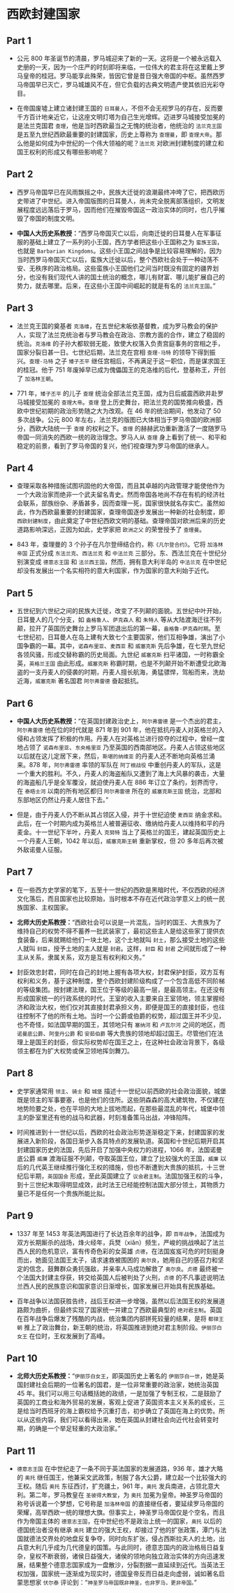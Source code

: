 # 西欧封建国家

## Part 1

- 公元 800 年圣诞节的清晨，罗马城迎来了新的一天。这将是一个被永远载入史册的一天，因为一个庄严的时刻即将来临，一位伟大的君主将在这里戴上罗马皇帝的桂冠。罗马能享此殊荣，皆因它曾是昔日强大帝国的中枢。虽然西罗马帝国早已灭亡，罗马城雄风不在，但它负载的古典文明遗产使其依旧光彩夺目。

- 在帝国废墟上建立诸封建王国的 `日耳曼人`，不但不会无视罗马的存在，反而要千方百计地亲近它，让这座文明灯塔为自己生光增辉。迈进罗马城接受加冕的是法兰克国君 `查理`，他是当时西欧最当之无愧的统治者，他统治的 `法兰克王国` 是五至九世纪西欧最重要的封建国家，历史上尊称为 `查理曼`，即 `查理大帝`。那么他是如何成为中世纪的一个伟大领袖的呢？`法兰克` 对欧洲封建制度的建立和国王权利的形成又有哪些影响呢？

## Part 2

- 西罗马帝国早已在风雨飘摇之中，民族大迁徙的浪潮最终冲垮了它，把西欧历史带进了中世纪。进入帝国版图的日耳曼人，尚未完全脱离部落组织，文明发展程度远远落后于罗马，因而他们在摧毁帝国这一政治实体的同时，也几乎摧毁了帝国的制度文明。

- **中国人大历史系教授：**“西罗马帝国灭亡以后，向南迁徙的日耳曼人在军事征服的基础上建立了一系列的小王国，西方学者把这些小王国称之为 `蛮族王国`，也就是 `Barbarian Kingdoms`。这些小王国之间战争是比较容易理解的，因为当时西罗马帝国灭亡以后，蛮族大迁徙以后，整个西欧社会处于一种动荡不安、无秩序的政治格局。这些蛮族小王国他们之间当时既没有固定的疆界划分，也没有我们现代人讲的国土统治的概念，哪儿有财富、哪儿能扩展自己的势力，就去哪里。后来，在这些小王国中间崛起的就是有名的 `法兰克王国`。”

## Part 3

- 法兰克王国的奠基者 `克洛维`，在五世纪末皈依基督教，成为罗马教会的保护人，实现了法兰克统治者与罗马教会在政治、宗教方面的合作，建立了稳固的统治。`克洛维` 的子孙大都软弱无能，致使大权落入负责宫庭事务的宫相之手，国家分裂日甚一日。七世纪后期，法兰克在宫相 `查理·马特` 的领导下得到振兴。`查理·马特` 之子 `矮子丕平` 继任宫相后，不再满足于这一职位，而是谋求国王的桂冠。他于 751 年废掉早已成为傀儡国王的克洛维的后代，登基称王，开创了 `加洛林王朝`。

- 771 年，`矮子丕平` 的儿子 `查理` 统治全部法兰克王国，成为日后威震西欧并赴罗马城接受加冕的 `查理大帝`。`查理` 登上历史舞台，把法兰克的国势推向极盛，西欧中世纪初期的政治形势随之大为改观。在 46 年的统治期间，他发动了 50 多次战争。公元 800 年左右，法兰克的版图已大体相当于罗马帝国的欧洲部分，西欧大陆统一于 `查理` 的权利之下。`查理` 的赫赫武功重新激活了一度随罗马帝国一同消失的西欧一统的政治理念。罗马人从 `查理` 身上看到了统一、和平和稳定的前景，看到了罗马帝国的复兴，他们视查理为罗马帝国的继承人。

## Part 4

- 查理采取各种措施试图巩固他的大帝国，而且其卓越的内政管理才能使他作为一个大政治家而绝非一个武夫留名青史。然而帝国各地尚不存在有机的经济社会联系，部族纷杂、矛盾甚多，因而查理一死，国家很快就名存实亡。虽然如此，作为西欧最重要的封建国家，查理帝国逐步发展出一种新的社会制度，即 `西欧封建制度`，由此奠定了中世纪西欧文明的基础。查理帝国对欧洲后来的历史道路影响深远，正因为如此，史学家把 `欧洲之父` 的荣誉授予了 `查理曼`。

- 843 年，查理曼的 3 个孙子在凡尔登缔结合约，称`《凡尔登合约》`。它将 `加洛林帝国` 正式分成 `东法兰克`、`西法兰克` 和 `中法兰克` 三部分。东、西法兰克在十世纪分别演变成 `德意志王国` 和 `法兰西王国`，然而，拥有意大利半岛的 `中法兰克` 在中世纪却没有发展出一个名实相符的意大利国家，作为国家的意大利始于近代。

## Part 5

- 五世纪到六世纪之间的民族大迁徙，改变了不列颠的面貌。五世纪中叶开始，日耳曼人的几个分支，如 `盎格鲁人`、`萨克森人` 和 `朱特人` 等从大陆渡海迁往不列颠，拉开了英国历史舞台上罗马军团退出后的第一幕，`盎格鲁-萨克森时期`。至七世纪初，日耳曼人在岛上建有大致七个主要国家，他们互相争雄，演出了小国争霸的一幕。其中，`诺森布里亚`、`麦西亚` 和 `威塞克斯` 先后争雄，在七至九世纪各领风骚，形成交替称霸的历史局面。九世纪 `威塞克斯` 扫平诸国，一时称霸全英，`英格兰王国` 由此形成。`威塞克斯` 称霸时期，也是不列颠开始不断遭受北欧海盗的一支丹麦人的侵袭的时期，丹麦人擅长航海，勇猛骠悍，驾船而来，洗劫近海，`威塞克斯` 著名国君 `阿尔弗雷德` 奋起抵抗。

## Part 6

- **中国人大历史系教授：**“在英国封建政治史上，`阿尔弗雷德` 是一个杰出的君主，`阿尔弗雷德` 他在位的时代就是 871 年到 901 年，他在抵抗丹麦人对英格兰的入侵和占领发挥了积极的作用。丹麦人在对英格兰进行掠夺的过程中，曾经一度地占领了 `诺森布里亚`、`东央格里亚` 乃至英国的西南部地区。丹麦人占领这些地区以后就在这儿定居下来，然后，`斯堪的纳维亚` 的丹麦人还不断地向英格兰涌来。878 年，`阿尔弗雷德` 率领的军队在 `阿丁根战役` 中重创丹麦人的军队，这是一个重大的胜利。不久，丹麦人的海盗船队又遭到了海上大风暴的袭击，大量的海盗船几乎是全军覆没，就迫使丹麦人在 886 年订立了条约，划界而守，在 `泰晤士河` 以南的所有地区都归 `阿尔弗雷德` 所在的 `威塞克斯王国` 统治，北部和东部地区仍然让丹麦人居住下去。”

- 但是，由于丹麦人仍不断从其占领区入侵，并于十世纪迫使 `麦西亚` 纳金求和。此后，在一个时期内成为英格兰人被普遍征收、缴纳给丹麦人以维持和平的丹麦金。十一世纪下半叶，丹麦人 `克努特` 当上了英格兰的国王，建起英国历史上一个丹麦人王朝，1042 年以后，`威塞克斯王朝` 重新掌权，但 20 多年后再次被外敌诺曼人征服。

## Part 7

- 在一些西方史学家的笔下，五至十一世纪的西欧是黑暗时代，不仅西欧的经济文化落后，而且国家也比较原始，当时根本不存在近代政治学意义上的统一民族国家、主权国家。

- **北师大历史系教授：**“西欧社会可以说是一片混乱，当时的国王、大贵族为了维持自己的权势不得不蓄养一批武装家丁，最初这些主人是给这些家丁提供衣食装备，后来就赐给他们一块土地，这个土地就叫 `封土`，那么接受土地的这些人就叫 `封臣`，授予土地的主人就是 `封君`。这样，`封臣` 和 `封君` 之间就形成了一种主从关系，隶属关系，双方是互有权利和义务。”

- 封臣效忠封君，同时在自己的封地上握有各项大权，封君保护封臣，双方互有权利和义务，基于这种制度，整个西欧封建阶级构成了一个包含高低不同阶梯的等级集团。按封建法理，国王位于等级的最高一层，是最高领主。在还没有形成国家统一的行政系统的时代，王室的收入主要来自王室领地，领主掌握经济和政治大权，他们仅对其直接封君承担义务，即便是国王的直接封臣，也往往控制不了他的所有土地。当时一个公爵或伯爵的权势，超过国王并不少见，也不奇怪，如法国早期的国王，其领地只有 `塞纳河` 和 `卢瓦尔河` 之间的地区，而 `诺曼底公爵`、`阿奎丹公爵` 和 `安茹伯爵` 等大贵族的领地却超过国王。尽管他们在法理上是国王的封臣，但实际权势却在国王之上，在这种社会政治背景下，各级领主都在为扩大权势或保卫领地挥剑舞刀。

## Part 8

- 史学家通常用 `领主`、`骑士` 和 `城堡` 描述十一世纪以前西欧的社会政治面貌，城堡既是领主的军事要塞，也是他们的住所。这些阴森森的高大建筑物，不仅建在地势险要之处，也在平坦的大地上拔地而起，在那些最混乱的年代，城堡中领主的卧室里还有他的战马和武器，时刻准备策马出战，冲锋陷阵。

- 时间推进到十一世纪以后，西欧的社会政治形势逐渐稳定下来，封建国家的发展进入新阶段，各国日渐步入各具特点的发展轨道。英国和十世纪后期开启其封建国家历史的法国，先后开启了加强中央权力的进程，1066 年，法国诺曼底公爵 `威廉` 渡海征服不列颠，夺取英国王位，建立了比较强大的王国，`威廉` 以后的几代英王继续推行强化王权的措施，但也不断遭到大贵族的抵抗，十三世纪后半期，`英国国会` 形成，至此英国建立了 `议会君主制`。法国加强王权的斗争，到十三世纪末取得明显成效，此时法王已经能控制法国大部分领土，其物质力量已不是任何一个贵族所能比拟。

## Part 9

- 1337 年至 1453 年英法两国进行了长达百余年的战争，即 `百年战争`，法国成为双方长期厮杀的战场，烽火经年，兵燹（xiǎn）频生，严峻的挑战唤起了法兰西人民的危机意识，富有传奇色彩的女英雄 `贞德`，在法国岌岌可危的时刻挺身而出，她面见法国王太子，请求速救被围困的 `奥尔良`，她用自己的感召力和坚定的信念，鼓舞群众勇抗强敌，并亲率人马成功解救了 `奥尔良`。`贞德` 最终被一个法国大封建主俘获，转交给英国人后被判处了火刑，`贞德` 的不凡事迹说明法兰西人民的民族意识和国家意识日渐增长，国家发展已开始具有民族基础。

- 百年战争以法国获胜告终，战后王权进一步增强，虽然以后法国王权的发展道路颇为曲折，但最终实现了国家统一并建立了西欧最典型的 `绝对君主制`。英国在百年战争后爆发了残酷的内战，统治集团内部拼死较量的结果，是将 `都铎王朝` 推上了政治舞台，新王朝的统治，将英国推进到绝对君主制阶段。`伊丽莎白女王` 在位时，王权发展到了高峰。

## Part 10

- **北师大历史系教授：**“`伊丽莎白女王`，即英国历史上著名的 `伊丽莎白一世`，她是英国封建社会后期的一位著名的国君，是一位非常重要的政治家，她统治英国 45 年。我们可以用三句话概括她的政绩，一是加强了专制王权，二是鼓励了英国的工商业和海外贸易的发展，客观上促进了英国资本主义关系的成长，三是给当时西班牙的海上霸权给予沉重打击，初步确立了英国在海上的优势。所以从这些内容，我们可以看得出来，她在英国从封建社会向近代社会转变时期，的确是一个举足轻重的大政治家。”

## Part 11

- `德意志王国` 在中世纪走了一条不同于英法国家的发展道路，936 年，雄才大略的 `奥托` 继任国王，他兼采文武政策，制服了各大公爵，建立起一个比较强大的王权。随后 `奥托` 东征西讨，扩充疆土，961 年，`奥托` 发兵南进，占领北意大利。第二年，罗马教皇在 `圣彼得大教堂`，为 `奥托` 加冕为皇帝。神圣罗马帝国的称号诉说着一个梦想，它号称是 `加洛林帝国` 的直接继任者，要延续罗马帝国的荣耀，高举西欧一统的理想大旗。但事实上，神圣罗马帝国仅是个空名，而且作为帝国主体的 `德意志王国`，在中世纪也不是政治上统一的国家，`奥托` 以后的德国统治者没有继承 `奥托` 建立的强大王权，却接过了他的扩张政策，潭门与法国就德法交界处的地盘反复争夺，同时向东扩张，侵占西斯拉夫人的土地，出兵意大利几乎成为几代德皇的国策。与此同时，德意志国内的政治格局日益复杂，皇权不断衰弱，诸侯日益强大，诸侯的领地向独立政治实体的方向迅速发展，结果整个德意志国家成为一盘散沙，分裂割据一直延续到近代。当英法王权加强，国家统一逐渐成为现实时，德国皇帝反而日益走向虚弱，诚如著名启蒙思想家 `伏尔泰` 评论到：“`神圣罗马帝国既非神圣，也非罗马，更非帝国。`”
